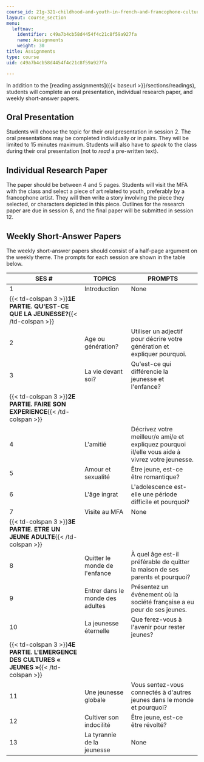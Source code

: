 ```yaml
---
course_id: 21g-321-childhood-and-youth-in-french-and-francophone-cultures-spring-2013
layout: course_section
menu:
  leftnav:
    identifier: c49a7b4cb58d4454f4c21c8f59a927fa
    name: Assignments
    weight: 30
title: Assignments
type: course
uid: c49a7b4cb58d4454f4c21c8f59a927fa

---
```


In addition to the [reading assignments]({{< baseurl >}}/sections/readings), students will complete an oral presentation, individual research paper, and weekly short-answer papers.

Oral Presentation
-----------------

Students will choose the topic for their oral presentation in session 2. The oral presentations may be completed individually or in pairs. They will be limited to 15 minutes maximum. Students will also have to _speak_ to the class during their oral presentation (not to _read_ a pre-written text).

Individual Research Paper
-------------------------

The paper should be between 4 and 5 pages. Students will visit the MFA with the class and select a piece of art related to youth, preferably by a francophone artist. They will then write a story involving the piece they selected, or characters depicted in this piece. Outlines for the research paper are due in session 8, and the final paper will be submitted in session 12.

Weekly Short-Answer Papers
--------------------------

The weekly short-answer papers should consist of a half-page argument on the weekly theme. The prompts for each session are shown in the table below.

| SES # | TOPICS | PROMPTS |
| --- | --- | --- |
| 1 | Introduction | None |
| {{< td-colspan 3 >}}**1E PARTIE. QU'EST-CE QUE LA JEUNESSE?**{{< /td-colspan >}} |||
| 2 | Age ou génération? | Utiliser un adjectif pour décrire votre génération et expliquer pourquoi. |
| 3 | La vie devant soi? | Qu'est-ce qui différencie la jeunesse et l'enfance? |
| {{< td-colspan 3 >}}**2E PARTIE. FAIRE SON EXPERIENCE**{{< /td-colspan >}} |||
| 4 | L'amitié | Décrivez votre meilleur/e ami/e et expliquez pourquoi il/elle vous aide à vivrez votre jeunesse. |
| 5 | Amour et sexualité | Être jeune, est-ce être romantique? |
| 6 | L'âge ingrat | L'adolescence est-elle une période difficile et pourquoi? |
| 7 | Visite au MFA | None |
| {{< td-colspan 3 >}}**3E PARTIE. ETRE UN JEUNE ADULTE**{{< /td-colspan >}} |||
| 8 | Quitter le monde de l'enfance | À quel âge est-il préférable de quitter la maison de ses parents et pourquoi? |
| 9 | Entrer dans le monde des adultes | Présentez un événement où la société française a eu peur de ses jeunes. |
| 10 | La jeunesse éternelle | Que ferez-vous à l'avenir pour rester jeunes? |
| {{< td-colspan 3 >}}**4E PARTIE. L'EMERGENCE DES CULTURES « JEUNES »**{{< /td-colspan >}} |||
| 11 | Une jeunesse globale | Vous sentez-vous connectés à d'autres jeunes dans le monde et pourquoi? |
| 12 | Cultiver son indocilité | Être jeune, est-ce être révolté? |
| 13 | La tyrannie de la jeunesse | None